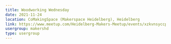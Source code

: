 ```yaml
---
title: Woodworking Wednesday
date: 2021-11-24
location: CoMakingSpace (Makerspace Heidelberg), Heidelberg
link: https://www.meetup.com/Heidelberg-Makers-Meetup/events/xzkvnsyccpbgc/
usergroup: makershd
type: usergroup
---
```

